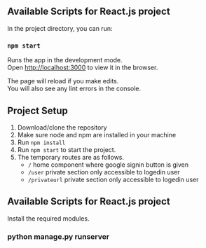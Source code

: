 
## Available Scripts for React.js project

In the project directory, you can run:

### `npm start`

Runs the app in the development mode.<br />
Open [http://localhost:3000](http://localhost:3000) to view it in the browser.

The page will reload if you make edits.<br />
You will also see any lint errors in the console.

## Project Setup

1. Download/clone the repository
2. Make sure node and npm are installed in your machine
3. Run `npm install`
4. Run `npm start` to start the project.
5. The temporary routes are as follows.
    * `/` home component where google signin button is given
    * `/user` private section only accessible to logedin user
    * `/privateurl` private section only accessible to logedin user
 
 
 ## Available Scripts for React.js project
 
 Install the required modules.
 
 ### python manage.py runserver
 
 
 
